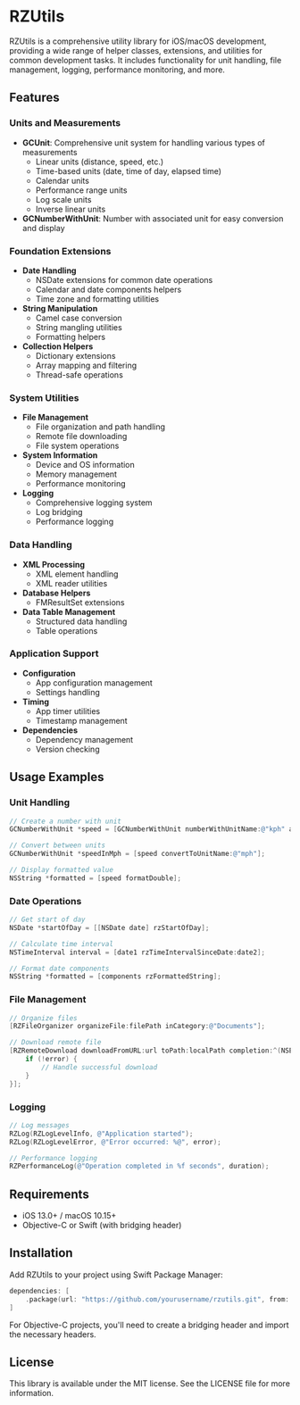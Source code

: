 # RZUtils

RZUtils is a comprehensive utility library for iOS/macOS development, providing a wide range of helper classes, extensions, and utilities for common development tasks. It includes functionality for unit handling, file management, logging, performance monitoring, and more.

## Features

### Units and Measurements

- **GCUnit**: Comprehensive unit system for handling various types of measurements
  - Linear units (distance, speed, etc.)
  - Time-based units (date, time of day, elapsed time)
  - Calendar units
  - Performance range units
  - Log scale units
  - Inverse linear units
- **GCNumberWithUnit**: Number with associated unit for easy conversion and display

### Foundation Extensions

- **Date Handling**
  - NSDate extensions for common date operations
  - Calendar and date components helpers
  - Time zone and formatting utilities
- **String Manipulation**
  - Camel case conversion
  - String mangling utilities
  - Formatting helpers
- **Collection Helpers**
  - Dictionary extensions
  - Array mapping and filtering
  - Thread-safe operations

### System Utilities

- **File Management**
  - File organization and path handling
  - Remote file downloading
  - File system operations
- **System Information**
  - Device and OS information
  - Memory management
  - Performance monitoring
- **Logging**
  - Comprehensive logging system
  - Log bridging
  - Performance logging

### Data Handling

- **XML Processing**
  - XML element handling
  - XML reader utilities
- **Database Helpers**
  - FMResultSet extensions
- **Data Table Management**
  - Structured data handling
  - Table operations

### Application Support

- **Configuration**
  - App configuration management
  - Settings handling
- **Timing**
  - App timer utilities
  - Timestamp management
- **Dependencies**
  - Dependency management
  - Version checking

## Usage Examples

### Unit Handling

```objective-c
// Create a number with unit
GCNumberWithUnit *speed = [GCNumberWithUnit numberWithUnitName:@"kph" andValue:60.0];

// Convert between units
GCNumberWithUnit *speedInMph = [speed convertToUnitName:@"mph"];

// Display formatted value
NSString *formatted = [speed formatDouble];
```

### Date Operations

```objective-c
// Get start of day
NSDate *startOfDay = [[NSDate date] rzStartOfDay];

// Calculate time interval
NSTimeInterval interval = [date1 rzTimeIntervalSinceDate:date2];

// Format date components
NSString *formatted = [components rzFormattedString];
```

### File Management

```objective-c
// Organize files
[RZFileOrganizer organizeFile:filePath inCategory:@"Documents"];

// Download remote file
[RZRemoteDownload downloadFromURL:url toPath:localPath completion:^(NSError *error) {
    if (!error) {
        // Handle successful download
    }
}];
```

### Logging

```objective-c
// Log messages
RZLog(RZLogLevelInfo, @"Application started");
RZLog(RZLogLevelError, @"Error occurred: %@", error);

// Performance logging
RZPerformanceLog(@"Operation completed in %f seconds", duration);
```

## Requirements

- iOS 13.0+ / macOS 10.15+
- Objective-C or Swift (with bridging header)

## Installation

Add RZUtils to your project using Swift Package Manager:

```swift
dependencies: [
    .package(url: "https://github.com/yourusername/rzutils.git", from: "1.0.0")
]
```

For Objective-C projects, you'll need to create a bridging header and import the necessary headers.

## License

This library is available under the MIT license. See the LICENSE file for more information. 